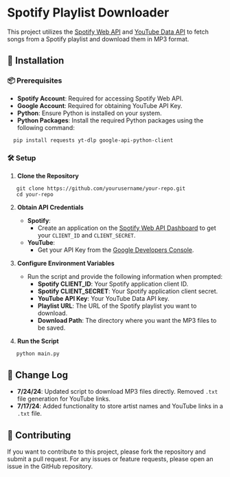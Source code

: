 # Spotify Playlist Downloader

This project utilizes the [Spotify Web API](https://developer.spotify.com/documentation/web-api) and [YouTube Data API](https://developers.google.com/youtube/v3/getting-started) to fetch songs from a Spotify playlist and download them in MP3 format.

## 🚀 Installation

### 📦 Prerequisites

- **Spotify Account**: Required for accessing Spotify Web API.
- **Google Account**: Required for obtaining YouTube API Key.
- **Python**: Ensure Python is installed on your system.
- **Python Packages**: Install the required Python packages using the following command:
```sh
  pip install requests yt-dlp google-api-python-client
```

### 🛠️ Setup

1. **Clone the Repository**
```sb
   git clone https://github.com/yourusername/your-repo.git
   cd your-repo
```

2. **Obtain API Credentials**

   - **Spotify**:
     - Create an application on the [Spotify Web API Dashboard](https://developer.spotify.com/dashboard/applications) to get your `CLIENT_ID` and `CLIENT_SECRET`.
   - **YouTube**:
     - Get your API Key from the [Google Developers Console](https://console.cloud.google.com/apis/dashboard).

3. **Configure Environment Variables**

   - Run the script and provide the following information when prompted:
     - **Spotify CLIENT_ID**: Your Spotify application client ID.
     - **Spotify CLIENT_SECRET**: Your Spotify application client secret.
     - **YouTube API Key**: Your YouTube Data API key.
     - **Playlist URL**: The URL of the Spotify playlist you want to download.
     - **Download Path**: The directory where you want the MP3 files to be saved.

4. **Run the Script**
```sh
   python main.py
```
## 🔧 Change Log

- **7/24/24**: Updated script to download MP3 files directly. Removed `.txt` file generation for YouTube links.
- **7/17/24**: Added functionality to store artist names and YouTube links in a `.txt` file.

## 🤝 Contributing

If you want to contribute to this project, please fork the repository and submit a pull request. For any issues or feature requests, please open an issue in the GitHub repository.
